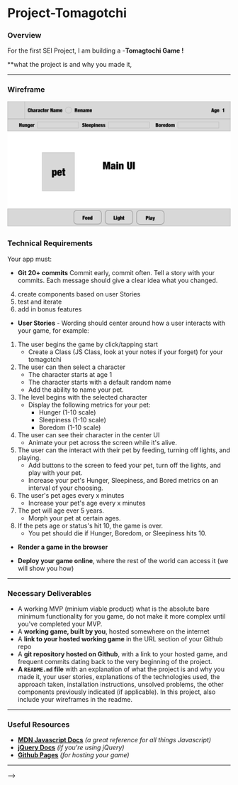 # Project-Tomagotchi


### Overview

For the first SEI Project, I am building a -**Tomagtochi Game !**

 **what the project is and why you made it,

<!-- Let's start out with something fun—**a game!**

Everyone will get a chance to **be creative**, and work through some really **tough programming challenges** – since you've already gotten your feet wet with a few small apps, it's up to you to come up with a fun and interesting game to build.

**You will be working individually for this project**, but we'll be guiding you along the process and helping as you go. Show us what you've got! -->


---
### Wireframe
![Wireframe](/Images/Tomagotchi_Wireframe.png)

### Technical Requirements

Your app must:
<!-- * **HAVE ITS OWN REPO, under your github account. NOT A FORK.** -->
* **Git 20+ commits** Commit early, commit often. Tell a story with your commits. Each message should give a clear idea what you changed.
<!-- * **Include Wireframes and User Stories in the README** -->

<!-- To do
1. create overview of Project -->
<!-- 2. create wireframe of design -->
<!-- 3. create user stories based on Specifications -->
4. create components based on user Stories
5. test and iterate
6. add in bonus features
<!-- * **Wireframe:** - Basically draw out what your game will look like—very different way it could look. You can use paper or any wireframe tool you find online. -->

* **User Stories** - Wording should center around how a user interacts with your game, for example:
1.  The user begins the game by click/tapping start
    * Create a Class (JS Class, look at your notes if your forget) for your tomagotchi
2.  The user can then select a character
    * The character starts at age 1
    * The character starts with a default random name
    * Add the ability to name your pet.
3.  The level begins with the selected character
    * Display the following metrics for your pet:
      * Hunger (1-10 scale)
      * Sleepiness (1-10 scale)
      * Boredom (1-10 scale)
4.  The user can see their character in the center UI
    * Animate your pet across the screen while it's alive.
5.  The user can the interact with their pet by feeding, turning off lights, and playing.
    * Add buttons to the screen to feed your pet, turn off the lights, and play with your pet.
    * Increase your pet's Hunger, Sleepiness, and Bored metrics on an interval of your choosing.
5.  The user's pet ages every x minutes
    * Increase your pet's age every x minutes
6.  The pet will age ever 5 years.
    * Morph your pet at certain ages.
6.  If the pets age or status's hit 10, the game is over.
    * You pet should die if Hunger, Boredom, or Sleepiness hits 10.



* **Render a game in the browser**
<!-- * **Include separate HTML / CSS / JavaScript files** -->
<!-- * Stick with **KISS (Keep It Simple Stupid)** and **DRY (Don't Repeat Yourself)** principles -->
<!-- * Use **JavaScript or jQuery** for **DOM manipulation** -->
* **Deploy your game online**, where the rest of the world can access it (we will show you how)
<!-- * Use **semantic markup** for HTML and CSS (adhere to best practices) -->
<!-- * Be reasonably complex -->

---

### Necessary Deliverables

* A working MVP (minium viable product) what is the absolute bare minimum functionality for you game, do not make it more complex until you've completed your MVP.
* A **working game, built by you**, hosted somewhere on the internet
* A **link to your hosted working game** in the URL section of your Github repo
* A **git repository hosted on Github**, with a link to your hosted game, and frequent commits dating back to the very beginning of the project.
* **A ``README.md`` file** with an explanation of what the project is and why you made it, your user stories, explanations of the technologies used, the approach taken, installation instructions, unsolved problems, the other components previously indicated (if applicable).  In this project, also include your wireframes in the readme.

---

### Useful Resources

* **[MDN Javascript Docs](https://developer.mozilla.org/en-US/docs/Web/JavaScript)** _(a great reference for all things  Javascript)_
* **[jQuery Docs](http://api.jquery.com)** _(if you're using jQuery)_
* **[Github Pages](https://pages.github.com)** _(for hosting your game)_

---

<!-- ### Project Feedback + Evaluation

* __Project Workflow__: Did you complete the user stories, wireframes, task tracking, and/or ERDs, as specified above? Did you use source control as expected for the phase of the program you’re in (detailed above)?

* __Technical Requirements__: Did you deliver a project that met all the technical requirements? Given what the class has covered so far, did you build something that was reasonably complex?

* __Creativity__: Did you add a personal spin or creative element into your project submission? Did you deliver something of value to the end user?

* __Code Quality__: Did you follow code style guidance and best practices covered in class, such as spacing, modularity, and semantic naming? Did you comment your code as your instructors have in class?

* __Deployment__: Did you deploy your application to a public url using GitHub Pages?

* __Total__: Your instructors will give you a total score on your project between:

    Score | Expectations
    ----- | ------------
    **0** | _Incomplete._
    **1** | _Does not meet expectations._
    **2** | _Meets expectations, good job!_
    **3** | _Exceeds expectations, great job!_

This will serve as a helpful overall gauge of whether you met the project goals, but __the more important scores are the individual ones__ above, which can help you identify where to focus your efforts for the next project!

---

### Suggested Ways to Get Started -->
<!--
* **Break the project down into different components** (data, presentation, views, style, DOM manipulation) and brainstorm each component individually. Use whiteboards!
* **Use your Development Tools** (console.log, element inspector, alert statements, etc) to debug and solve problems
* During the day, work through problems in class & **ask questions when you need to!** We're here to help prevent you from burning through your time with wild goose chases. Add relevant code to your game each night too, instead of, you know... _procrastinating_.
* **Commit early, commit often.** Don’t be afraid to break something because you can always go back in time to a previous version. There should be _at least_ a couple dozen commits.
* **Consult documentation resources** (MDN, jQuery, etc.) at home to better understand what you’ll be getting into.
* **Plan to write code that you know you will have to remove later.** Create temporary elements (buttons, links, etc) that trigger events if real data is not available. For example, if you’re trying to figure out how to change some text when the game is over but you haven’t solved the win/lose game logic, you can create a button to simulate that until then.

---

### Specifications

<!-- * Create a repo for your tomagotchi pet -->
<!-- * make a commit after you finish each one of the following -->
<!-- * Create a Class (JS Class, look at your notes if your forget) for your tomagotchi
* Instatiate(create) your Tomagotchi
* Display a character of your choice on the screen to represent your pet
* Display the following metrics for your pet:
 * Hunger (1-10 scale)
 * Sleepiness (1-10 scale)
 * Boredom (1-10 scale)
 * Age
* Add buttons to the screen to feed your pet, turn off the lights, and play with your pet.
* Add the ability to name your pet.
* Style the page.
* Increase your pet's age every x minutes
* Increase your pet's Hunger, Sleepiness, and Bored metrics on an interval of your choosing.
* You pet should die if Hunger, Boredom, or Sleepiness hits 10.
* Morph your pet at certain ages.
* Animate your pet across the screen while it's alive.

### Extras
* Have your tomagotchi give birth to baby tomagotchi...
* ...with special powers (extend the class)!
* Add an `excercise()` method to your tomagotchi, that affects certain properties
* Add anything you can think of... use your imagination! --> -->
